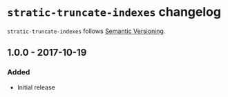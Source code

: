 # `stratic-truncate-indexes` changelog

`stratic-truncate-indexes` follows [Semantic Versioning][1].

## 1.0.0 - 2017-10-19

### Added

* Initial release

 [1]: http://semver.org/
